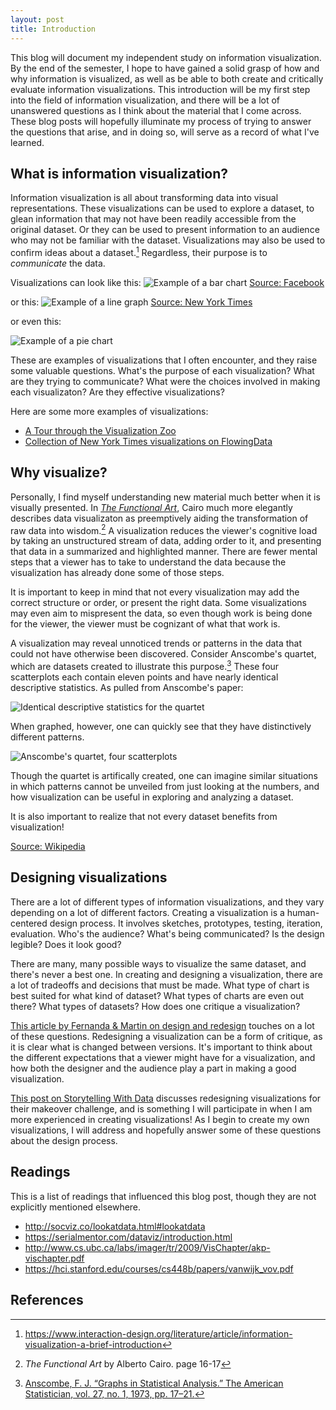 ```yaml
---
layout: post
title: Introduction
---
```

This blog will document my independent study on information visualization. By the end of the semester, I hope to have gained a solid grasp of how and why information is visualized, as well as be able to both create and critically evaluate information visualizations. This introduction will be my first step into the field of information visualization, and there will be a lot of unanswered questions as I think about the material that I come across. These blog posts will hopefully illuminate my process of trying to answer the questions that arise, and in doing so, will serve as a record of what I've learned.

## What is information visualization?
Information visualization is all about transforming data into visual representations. These visualizations can be used to explore a dataset, to glean information that may not have been readily accessible from the original dataset. Or they can be used to present information to an audience who may not be familiar with the dataset. Visualizations may also be used to confirm ideas about a dataset.[^in-d] Regardless, their purpose is to _communicate_ the data.

Visualizations can look like this:
![Example of a bar chart]({{site.baseurl}}/assets/introduction/facebook.png)
[Source: Facebook](https://www.facebook.com)

or this:
![Example of a line graph]({{site.baseurl}}/assets/introduction/nytexample.png)
[Source: New York Times](https://www.nytimes.com/interactive/2018/08/30/climate/how-much-hotter-is-your-hometown.html)

or even this:

![Example of a pie chart]({{site.baseurl}}/assets/introduction/pieexample.png)

These are examples of visualizations that I often encounter, and they raise some valuable questions. What's the purpose of each visualization? What are they trying to communicate? What were the choices involved in making each visualizaton? Are they effective visualizations?

Here are some more examples of visualizations:
- [A Tour through the Visualization Zoo](https://queue.acm.org/detail.cfm?id=1805128)
- [Collection of New York Times visualizations on FlowingData](https://flowingdata.com/tag/new-york-times/)

## Why visualize?
Personally, I find myself understanding new material much better when it is visually presented. In [_The Functional Art_](http://www.thefunctionalart.com/), Cairo much more elegantly describes data visualizaton as preemptively aiding the transformation of raw data into wisdom.[^cairo] A visualization reduces the viewer's cognitive load by taking an unstructured stream of data, adding order to it, and presenting that data in a summarized and highlighted manner. There are fewer mental steps that a viewer has to take to understand the data because the visualization has already done some of those steps.

It is important to keep in mind that not every visualization may add the correct structure or order, or present the right data. Some visualizations may even aim to mispresent the data, so even though work is being done for the viewer, the viewer must be cognizant of what that work is.

A visualization may reveal unnoticed trends or patterns in the data that could not have otherwise been discovered. Consider Anscombe's quartet, which are datasets created to illustrate this purpose.[^anscombe] These four scatterplots each contain eleven points and have nearly identical descriptive statistics.
As pulled from Anscombe's paper:

![Identical descriptive statistics for the quartet]({{site.baseurl}}/assets/introduction/anscombestats.png)

When graphed, however, one can quickly see that they have distinctively different patterns.

![Anscombe's quartet, four scatterplots]({{site.baseurl}}/assets/introduction/anscombe.png)

Though the quartet is artifically created, one can imagine similar situations in which patterns cannot be unveiled from just looking at the numbers, and how visualization can be useful in exploring and analyzing a dataset.

It is also important to realize that not every dataset benefits from visualization!

[Source: Wikipedia](https://en.wikipedia.org/wiki/Anscombe%27s_quartet)

## Designing visualizations
There are a lot of different types of information visualizations, and they vary depending on a lot of different factors. Creating a visualization is a human-centered design process. It involves sketches, prototypes, testing, iteration, evaluation. Who's the audience? What's being communicated? Is the design legible? Does it look good?

There are many, many possible ways to visualize the same dataset, and there's never a best one. In creating and designing a visualization, there are a lot of tradeoffs and decisions that must be made. What type of chart is best suited for what kind of dataset? What types of charts are even out there? What types of datasets? How does one critique a visualization?

[This article by Fernanda & Martin on design and redesign](https://medium.com/@hint_fm/design-and-redesign-4ab77206cf9) touches on a lot of these questions. Redesigning a visualization can be a form of critique, as it is clear what is changed between versions. It's important to think about the different expectations that a viewer might have for a visualization, and how both the designer and the audience play a part in making a good visualization.


[This post on Storytelling With Data](http://www.storytellingwithdata.com/blog/2018/8/24/swdchallenge-how-would-you-makeover-this-graph) discusses redesigning visualizations for their makeover challenge, and is something I will participate in when I am more experienced in creating visualizations! As I begin to create my own visualizations, I will address and hopefully answer some of these questions about the design process.

## Readings
This is a list of readings that influenced this blog post, though they are not explicitly mentioned elsewhere.
- <http://socviz.co/lookatdata.html#lookatdata>
- <https://serialmentor.com/dataviz/introduction.html>
- <http://www.cs.ubc.ca/labs/imager/tr/2009/VisChapter/akp-vischapter.pdf>
- <https://hci.stanford.edu/courses/cs448b/papers/vanwijk_vov.pdf>

## References
[^in-d]: <https://www.interaction-design.org/literature/article/information-visualization-a-brief-introduction>

[^anscombe]: [Anscombe, F. J. “Graphs in Statistical Analysis.” The American Statistician, vol. 27, no. 1, 1973, pp. 17–21.](https://www.jstor.org/stable/2682899)

[^cairo]: _The Functional Art_ by Alberto Cairo. page 16-17